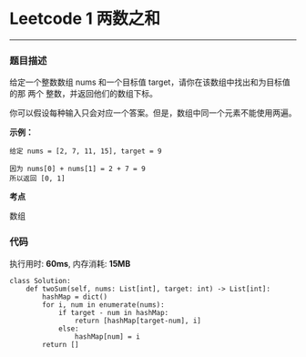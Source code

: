 # Leetcode 1 两数之和

***
### 题目描述

给定一个整数数组 nums 和一个目标值 target，请你在该数组中找出和为目标值的那 两个 整数，并返回他们的数组下标。

你可以假设每种输入只会对应一个答案。但是，数组中同一个元素不能使用两遍。



**示例：**

	给定 nums = [2, 7, 11, 15], target = 9
	
	因为 nums[0] + nums[1] = 2 + 7 = 9
	所以返回 [0, 1]



**考点**

数组

### 代码
执行用时: **60ms**, 内存消耗: **15MB**

```
class Solution:
    def twoSum(self, nums: List[int], target: int) -> List[int]:
        hashMap = dict()
        for i, num in enumerate(nums):
            if target - num in hashMap:
                return [hashMap[target-num], i]
            else:
                hashMap[num] = i
        return []
```



